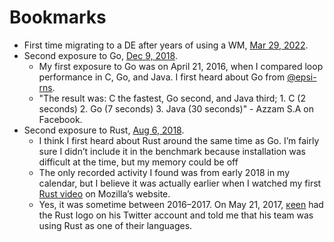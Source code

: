 # Bookmarks

- First time migrating to a DE after years of using a WM, [Mar 29, 2022](https://github.com/azzamsa/dotfiles/commit/376e66797cc6cc9914af727f0a8f2396286d4e10).
- Second exposure to Go, [Dec 9, 2018](https://github.com/azzamsa/dotfiles/commit/2eb5b017c015fba240182aba3f2027e31050613d).
  - My first exposure to Go was on April 21, 2016, when I compared loop performance in C, Go, and Java. I first heard about Go from [@epsi-rns](https://github.com/epsi-rns).
  - "The result was: C the fastest, Go second, and Java third; 1. C (2 seconds) 2. Go (7 seconds) 3. Java (30 seconds)" - Azzam S.A on Facebook.
- Second exposure to Rust, [Aug 6, 2018](https://github.com/azzamsa/dotfiles/commit/ecf85e6a4fe7514bee6fa9cf57df7ef425e711e2).
  - I think I first heard about Rust around the same time as Go. I’m fairly sure I didn’t include it in the benchmark because installation was difficult at the time, but my memory could be off
  - The only recorded activity I found was from early 2018 in my calendar, but I believe it was actually earlier when I watched my first [Rust video](https://www.youtube.com/watch?v=8EPsnf_ZYU0) on Mozilla’s website.
  - Yes, it was sometime between 2016–2017. On May 21, 2017, [κeen](https://x.com/blackenedgold) had the Rust logo on his Twitter account and told me that his team was using Rust as one of their languages.
